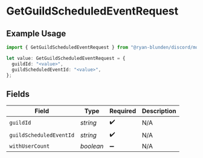 # GetGuildScheduledEventRequest

## Example Usage

```typescript
import { GetGuildScheduledEventRequest } from "@ryan-blunden/discord/models/operations";

let value: GetGuildScheduledEventRequest = {
  guildId: "<value>",
  guildScheduledEventId: "<value>",
};
```

## Fields

| Field                   | Type                    | Required                | Description             |
| ----------------------- | ----------------------- | ----------------------- | ----------------------- |
| `guildId`               | *string*                | :heavy_check_mark:      | N/A                     |
| `guildScheduledEventId` | *string*                | :heavy_check_mark:      | N/A                     |
| `withUserCount`         | *boolean*               | :heavy_minus_sign:      | N/A                     |